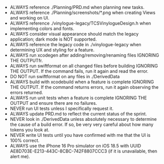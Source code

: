 - ALWAYS reference ./Planning/PRD.md when planning new tasks.
- ALWAYS reference ./Planning/screenshots/*.png when creating Views and working on UI.
- ALWAYS reference ./vinylogue-legacy/TCSVinylogueDesign.h when implementing colors and fonts.
- ALWAYS consider visual appearance should match the legacy application; dark mode is NOT supported. 
- ALWAYS reference the legacy code in ./vinylogue-legacy when determining UX and styling for a feature.
- ALWAYS run xcodegen after adding/removing/renaming files IGNORING THE OUTPUTfr.
- ALWAYS run swiftformat on all changed files before building IGNORING THE OUTPUT. If the command fails, run it again and read the error.
- DO NOT run swiftformat on any files in ./DerivedData
- ALWAYS build with xcodebuild when a feature is complete IGNORING THE OUTPUT. If the command returns errors, run it again observing the errors returned.
- ALWAYS run unit tests when a feature is complete IGNORING THE OUTPUT and ensure there are no failures.
- NEVER run UI tests unless I specifically request it.
- ALWAYS update PRD.md to reflect the current status of the sprint.
- NEVER look in ./DerivedData unless absolutely necessary to determine the cause of a build error. If so, be very very careful about how many tokens you look at.
- NEVER write UI tests until you have confirmed with me that the UI is 100% correct.
- ALWAYS use the iPhone 16 Pro simulator on iOS 18.5 with UUID AE8D703E-E213-443C-8CBC-742F8807CCC3 (if it is unavailable, then alert me).
